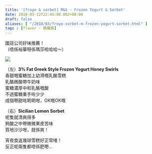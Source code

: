 ```yaml
---
title: '[froyo & sorbet] M&S - Frozen Yogurt & Sorbet'
date: 2018-03-12T22:45:00.002+08:00
draft: false
aliases: [ "/2018/03/froyo-sorbet-m-frozen-yogurt-sorbet.html" ]
tags : [flavor - 螞蟻族]
---
```


國貨公司好味推薦！  
（唔係裕華呀係瑪莎啦哈哈～）  

![](/images/mnsfroyosorbet.jpg)

（左）**3% Fat Greek Style Frozen Yogurt Honey Swirls**  
香甜嘅蜜糖加上幼滑嘅乳酪雪糕  
乳酪微酸帶牛奶味  
蜜糖濃厚中和乳酪嘅酸  
不過蜜糖重手咗少少  
成個嘢甜咗啲啲咁，OK嘅OK嘅  
  
（右）**Sicilian Lemon Sorbet**  
呢隻就清爽得多  
夠酸之中帶微微果皮苦味  
質地沙沙咁，就係爽！  
  
宵夜食返幾球雪糕好正常啫！  
反正呢兩隻都唔係肥嘢...
